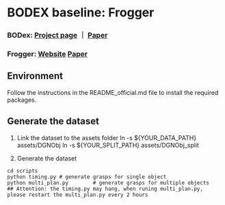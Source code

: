 # BODEX baseline: Frogger

### BODex: [Project page](https://pku-epic.github.io/BODex/) ｜ [Paper](https://arxiv.org/abs/2412.16490)

### Frogger: [Website](https://alberthli.github.io/frogger/) [Paper](https://arxiv.org/abs/2302.13687)

## Environment
Follow the instructions in the README_official.md file to install the required packages.

## Generate the dataset

1. Link the dataset to the assets folder
ln -s ${YOUR_DATA_PATH} assets/DGNObj
ln -s ${YOUR_SPLIT_PATH} assets/DGNObj_split

2. Generate the dataset
```
cd scripts
python timing.py # generate grasps for single object
python multi_plan.py        # generate grasps for multiple objects
## Attention: the timing.py may hang, when runing multi_plan.py, please restart the multi_plan.py every 2 hours
```